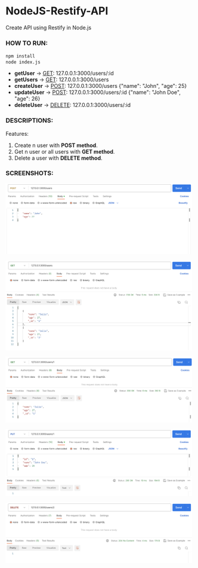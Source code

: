 # NodeJS-Restify-API
Create API using Restify in Node.js

### HOW TO RUN:
```console
npm install
node index.js
```
- **getUser** -> <ins>GET</ins>: 127.0.0.1:3000/users/:id
- **getUsers** -> <ins>GET</ins>: 127.0.0.1:3000/users
- **createUser** -> <ins>POST</ins>: 127.0.0.1:3000/users {"name": "John", "age": 25}
- **updateUser** -> <ins>POST</ins>: 127.0.0.1:3000/users/:id {"name": "John Doe", "age": 26}
- **deleteUser** -> <ins>DELETE</ins>: 127.0.0.1:3000/users/:id

### DESCRIPTIONS:
Features:
1. Create n user with **POST method**.
2. Get n user or all users with **GET method**.
3. Delete a user with **DELETE method**.

### SCREENSHOTS:
<kbd><img src="screenshots/SS_1.png" width="500"/></kbd>

<kbd><img src="screenshots/SS_2.png" width="500"/></kbd>

<kbd><img src="screenshots/SS_3.png" width="500"/></kbd>

<kbd><img src="screenshots/SS_4.png" width="500"/></kbd>

<kbd><img src="screenshots/SS_5.png" width="500"/></kbd>
